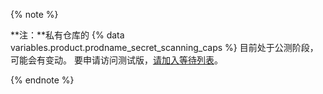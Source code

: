 {% note %}

**注：**私有仓库的 {% data variables.product.prodname_secret_scanning_caps %} 目前处于公测阶段，可能会有变动。 要申请访问测试版，[请加入等待列表](https://github.com/features/security/advanced-security/signup)。

{% endnote %}